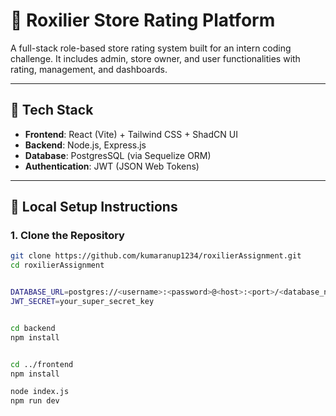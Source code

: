 # 🌟 Roxilier Store Rating Platform

A full-stack role-based store rating system built for an intern coding challenge. It includes admin, store owner, and user functionalities with rating, management, and dashboards.

---

## 🚀 Tech Stack

- **Frontend**: React (Vite) + Tailwind CSS + ShadCN UI
- **Backend**: Node.js, Express.js
- **Database**: PostgresSQL (via Sequelize ORM)
- **Authentication**: JWT (JSON Web Tokens)

---

## 🔧 Local Setup Instructions

### 1. Clone the Repository

```bash
git clone https://github.com/kumaranup1234/roxilierAssignment.git
cd roxilierAssignment


DATABASE_URL=postgres://<username>:<password>@<host>:<port>/<database_name>
JWT_SECRET=your_super_secret_key


cd backend
npm install


cd ../frontend
npm install

node index.js
npm run dev